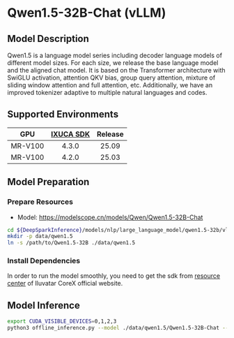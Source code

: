 # Qwen1.5-32B-Chat (vLLM)

## Model Description

Qwen1.5 is a language model series including decoder language models of different model sizes. For each size, we release
the base language model and the aligned chat model. It is based on the Transformer architecture with SwiGLU activation,
attention QKV bias, group query attention, mixture of sliding window attention and full attention, etc. Additionally, we
have an improved tokenizer adaptive to multiple natural languages and codes. 

## Supported Environments

| GPU    | [IXUCA SDK](https://gitee.com/deep-spark/deepspark#%E5%A4%A9%E6%95%B0%E6%99%BA%E7%AE%97%E8%BD%AF%E4%BB%B6%E6%A0%88-ixuca) | Release |
| :----: | :----: | :----: |
| MR-V100 | 4.3.0 | 25.09 |
| MR-V100 | 4.2.0 | 25.03 |

## Model Preparation

### Prepare Resources

- Model: <https://modelscope.cn/models/Qwen/Qwen1.5-32B-Chat>

```bash
cd ${DeepSparkInference}/models/nlp/large_language_model/qwen1.5-32b/vllm
mkdir -p data/qwen1.5
ln -s /path/to/Qwen1.5-32B ./data/qwen1.5
```

### Install Dependencies

In order to run the model smoothly, you need to get the sdk from [resource
center](https://support.iluvatar.com/#/ProductLine?id=2) of Iluvatar CoreX official website.

## Model Inference

```bash
export CUDA_VISIBLE_DEVICES=0,1,2,3
python3 offline_inference.py --model ./data/qwen1.5/Qwen1.5-32B-Chat --max-tokens 256 -tp 4 --temperature 0.0
```
